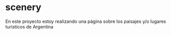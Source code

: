 # scenery
En este proyecto estoy realizando una página sobre los paisajes y/o lugares turisticos de Argentina
